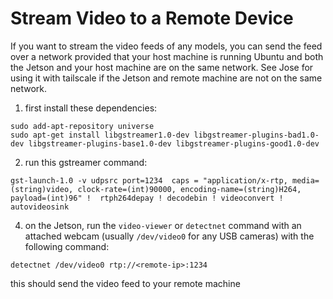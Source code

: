 # Stream Video to a Remote Device #

If you want to stream the video feeds of any models, you can send the feed over a network provided that your host machine is running Ubuntu and both the Jetson and your host machine are on the same network.
See Jose for using it with tailscale if the Jetson and remote machine are not on the same network.

1. first install these dependencies:

```
sudo add-apt-repository universe
sudo apt-get install libgstreamer1.0-dev libgstreamer-plugins-bad1.0-dev libgstreamer-plugins-base1.0-dev libgstreamer-plugins-good1.0-dev
```  

2. run this gstreamer command:

```
gst-launch-1.0 -v udpsrc port=1234  caps = "application/x-rtp, media=(string)video, clock-rate=(int)90000, encoding-name=(string)H264, payload=(int)96" !  rtph264depay ! decodebin ! videoconvert ! autovideosink
```

4. on the Jetson, run the `video-viewer` or `detectnet` command with an attached webcam (usually `/dev/video0` for any USB cameras) with the following command:

```
detectnet /dev/video0 rtp://<remote-ip>:1234
```

this should send the video feed to your remote machine
